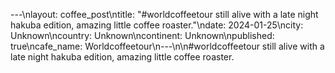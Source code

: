 ---\nlayout: coffee_post\ntitle: "#worldcoffeetour still alive with a late night hakuba edition, amazing little coffee roaster."\ndate: 2024-01-25\ncity: Unknown\ncountry: Unknown\ncontinent: Unknown\npublished: true\ncafe_name: Worldcoffeetour\n---\n\n#worldcoffeetour still alive with a late night hakuba edition, amazing little coffee roaster.